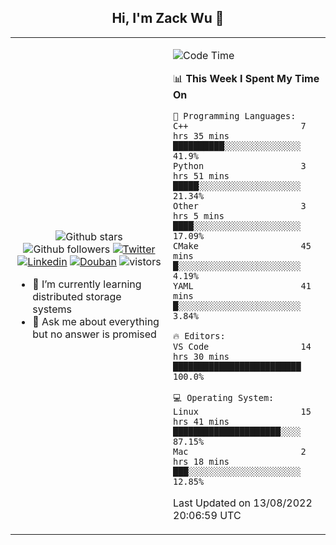 <h2 align="center"> Hi, I'm Zack Wu 👋 </h2>

<table>
    <tr>
        <td valign="center" width="50%">
            <p align="center">
              <img src="https://img.shields.io/github/stars/izackwu?style=social" alt="Github stars" />
              <img src="https://img.shields.io/github/followers/izackwu?style=social" alt="Github followers" />
              <a href="https://twitter.com/_zackwu"><img src="https://img.shields.io/badge/@__zackwu-1DA1F2?style=flat&logo=Twitter&logoColor=white" alt="Twitter"/></a>
              <a href="https://www.linkedin.com/in/izackwu/?locale=en_US"><img src="https://img.shields.io/badge/@izackwu-0073b1?style=flat&logo=LinkedIn&logoColor=white" alt="Linkedin" /></a>
              <a href="https://www.douban.com/people/keith1"><img src="https://img.shields.io/badge/@keith1-007722?style=flat&logo=Douban&logoColor=white" alt="Douban" /></a>
              <img src="https://visitor-badge.glitch.me/badge?page_id=keithnull" alt="vistors" />
            </p>
            <ul>
                <li>🌱 I’m currently learning distributed storage systems</li>
                <li>💬 Ask me about everything but no answer is promised</li>
            </ul>
        </td>
       <td valign="top" width="50%">
    
<!--START_SECTION:waka-->
![Code Time](http://img.shields.io/badge/Code%20Time-0%20secs-blue)

📊 **This Week I Spent My Time On** 

```text
💬 Programming Languages: 
C++                      7 hrs 35 mins       ██████████░░░░░░░░░░░░░░░   41.9% 
Python                   3 hrs 51 mins       █████░░░░░░░░░░░░░░░░░░░░   21.34% 
Other                    3 hrs 5 mins        ████░░░░░░░░░░░░░░░░░░░░░   17.09% 
CMake                    45 mins             █░░░░░░░░░░░░░░░░░░░░░░░░   4.19% 
YAML                     41 mins             █░░░░░░░░░░░░░░░░░░░░░░░░   3.84%

🔥 Editors: 
VS Code                  14 hrs 30 mins      █████████████████████████   100.0%

💻 Operating System: 
Linux                    15 hrs 41 mins      █████████████████████░░░░   87.15% 
Mac                      2 hrs 18 mins       ███░░░░░░░░░░░░░░░░░░░░░░   12.85%

```


 Last Updated on 13/08/2022 20:06:59 UTC
<!--END_SECTION:waka-->
</td></tr>
</table>


